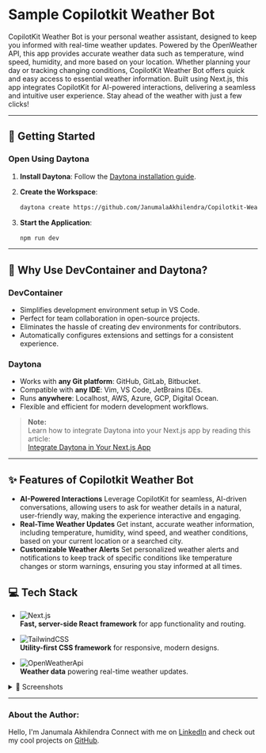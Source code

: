 # Sample Copilotkit Weather Bot

CopilotKit Weather Bot is your personal weather assistant, designed to keep you informed with real-time weather updates. Powered by the OpenWeather API, this app provides accurate weather data such as temperature, wind speed, humidity, and more based on your location. Whether planning your day or tracking changing conditions, CopilotKit Weather Bot offers quick and easy access to essential weather information. Built using Next.js, this app integrates CopilotKit for AI-powered interactions, delivering a seamless and intuitive user experience. Stay ahead of the weather with just a few clicks!

---

## 🚀 Getting Started

### Open Using Daytona

1. **Install Daytona**: Follow the [Daytona installation guide](https://www.daytona.io/docs/installation/installation/).

2. **Create the Workspace**:

   ```bash
   daytona create https://github.com/JanumalaAkhilendra/Copilotkit-Weather-Bot-Daytona.git
   ```

3. **Start the Application**:
   ```bash
   npm run dev
   ```

---

## 🤔 **Why Use DevContainer and Daytona?**

### **DevContainer**

- Simplifies development environment setup in VS Code.
- Perfect for team collaboration in open-source projects.
- Eliminates the hassle of creating dev environments for contributors.
- Automatically configures extensions and settings for a consistent experience.

### **Daytona**

- Works with **any Git platform**: GitHub, GitLab, Bitbucket.
- Compatible with **any IDE**: Vim, VS Code, JetBrains IDEs.
- Runs **anywhere**: Localhost, AWS, Azure, GCP, Digital Ocean.
- Flexible and efficient for modern development workflows.

> **Note:**  
> Learn how to integrate Daytona into your Next.js app by reading this article:  
> [Integrate Daytona in Your Next.js App]()

---

## ✨ Features of Copilotkit Weather Bot

- **AI-Powered Interactions** Leverage CopilotKit for seamless, AI-driven conversations, allowing users to ask for weather details in a natural, user-friendly way, making the experience interactive and engaging.
- **Real-Time Weather Updates** Get instant, accurate weather information, including temperature, humidity, wind speed, and weather conditions, based on your current location or a searched city.
- **Customizable Weather Alerts** Set personalized weather alerts and notifications to keep track of specific conditions like temperature changes or storm warnings, ensuring you stay informed at all times.

## 💻 Tech Stack

- ![Next.js](https://img.shields.io/badge/Next.js-000000?style=for-the-badge&logo=nextdotjs&logoColor=white)  
  **Fast, server-side React framework** for app functionality and routing.

- ![TailwindCSS](https://img.shields.io/badge/TailwindCSS-06B6D4?style=for-the-badge&logo=tailwindcss&logoColor=white)  
  **Utility-first CSS framework** for responsive, modern designs.

- ![OpenWeatherApi](https://img.shields.io/badge/OpenWeather-007BFF?style=for-the-badge&logo=weather&logoColor=white)  
  **Weather data** powering real-time weather updates.


<details>
<summary>📸 Screenshots</summary>
   
-Copilotchat
![Screenshot (384).png](https://github.com/JanumalaAkhilendra/Akfirstproject/blob/main/Screenshot%20(384).png)
-Copilotchat
![Screenshot (383).png](https://github.com/JanumalaAkhilendra/Akfirstproject/blob/main/Screenshot%20(383).png)

</details>

---

### **About the Author:**

Hello, I'm Janumala Akhilendra
Connect with me on [LinkedIn](https://www.linkedin.com/in/akhilendra/) and check out my cool projects on [GitHub](https://github.com/JanumalaAkhilendra).
